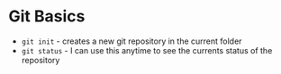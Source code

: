 # Git Basics

* `git init` - creates a new git repository in the current folder
* `git status` - I can use this anytime to see the currents status of 
the repository
